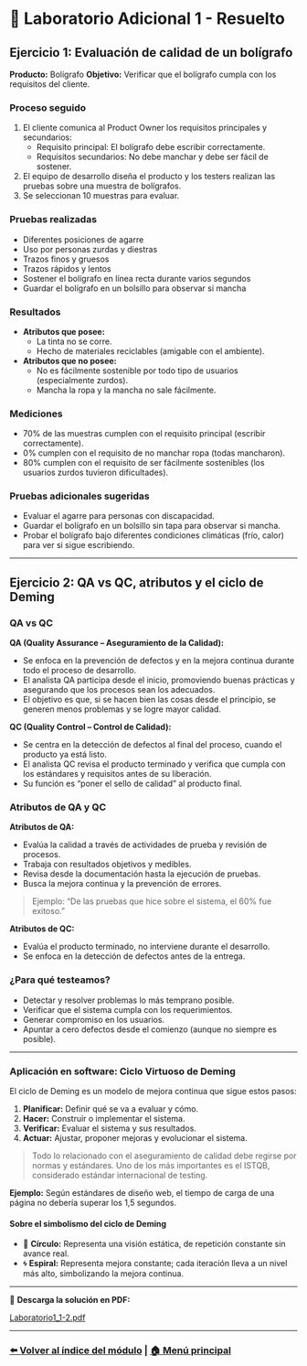 # 📝 Laboratorio Adicional 1 - Resuelto

## Ejercicio 1: Evaluación de calidad de un bolígrafo

**Producto:** Bolígrafo
**Objetivo:** Verificar que el bolígrafo cumpla con los requisitos del cliente.

### Proceso seguido

1. El cliente comunica al Product Owner los requisitos principales y secundarios:
   - Requisito principal: El bolígrafo debe escribir correctamente.
   - Requisitos secundarios: No debe manchar y debe ser fácil de sostener.
2. El equipo de desarrollo diseña el producto y los testers realizan las pruebas sobre una muestra de bolígrafos.
3. Se seleccionan 10 muestras para evaluar.

### Pruebas realizadas

- Diferentes posiciones de agarre
- Uso por personas zurdas y diestras
- Trazos finos y gruesos
- Trazos rápidos y lentos
- Sostener el bolígrafo en línea recta durante varios segundos
- Guardar el bolígrafo en un bolsillo para observar si mancha

### Resultados

- **Atributos que posee:**
  - La tinta no se corre.
  - Hecho de materiales reciclables (amigable con el ambiente).
- **Atributos que no posee:**
  - No es fácilmente sostenible por todo tipo de usuarios (especialmente zurdos).
  - Mancha la ropa y la mancha no sale fácilmente.

### Mediciones

- 70% de las muestras cumplen con el requisito principal (escribir correctamente).
- 0% cumplen con el requisito de no manchar ropa (todas mancharon).
- 80% cumplen con el requisito de ser fácilmente sostenibles (los usuarios zurdos tuvieron dificultades).

### Pruebas adicionales sugeridas

- Evaluar el agarre para personas con discapacidad.
- Guardar el bolígrafo en un bolsillo sin tapa para observar si mancha.
- Probar el bolígrafo bajo diferentes condiciones climáticas (frío, calor) para ver si sigue escribiendo.

---

## Ejercicio 2: QA vs QC, atributos y el ciclo de Deming

### QA vs QC

**QA (Quality Assurance – Aseguramiento de la Calidad):**

- Se enfoca en la prevención de defectos y en la mejora continua durante todo el proceso de desarrollo.
- El analista QA participa desde el inicio, promoviendo buenas prácticas y asegurando que los procesos sean los adecuados.
- El objetivo es que, si se hacen bien las cosas desde el principio, se generen menos problemas y se logre mayor calidad.

**QC (Quality Control – Control de Calidad):**

- Se centra en la detección de defectos al final del proceso, cuando el producto ya está listo.
- El analista QC revisa el producto terminado y verifica que cumpla con los estándares y requisitos antes de su liberación.
- Su función es “poner el sello de calidad” al producto final.

### Atributos de QA y QC

**Atributos de QA:**

- Evalúa la calidad a través de actividades de prueba y revisión de procesos.
- Trabaja con resultados objetivos y medibles.
- Revisa desde la documentación hasta la ejecución de pruebas.
- Busca la mejora continua y la prevención de errores.

> Ejemplo: “De las pruebas que hice sobre el sistema, el 60% fue exitoso.”

**Atributos de QC:**

- Evalúa el producto terminado, no interviene durante el desarrollo.
- Se enfoca en la detección de defectos antes de la entrega.

### ¿Para qué testeamos?

- Detectar y resolver problemas lo más temprano posible.
- Verificar que el sistema cumpla con los requerimientos.
- Generar compromiso en los usuarios.
- Apuntar a cero defectos desde el comienzo (aunque no siempre es posible).

---

### Aplicación en software: Ciclo Virtuoso de Deming

El ciclo de Deming es un modelo de mejora continua que sigue estos pasos:

1. **Planificar:** Definir qué se va a evaluar y cómo.
2. **Hacer:** Construir o implementar el sistema.
3. **Verificar:** Evaluar el sistema y sus resultados.
4. **Actuar:** Ajustar, proponer mejoras y evolucionar el sistema.

> Todo lo relacionado con el aseguramiento de calidad debe regirse por normas y estándares. Uno de los más importantes es el ISTQB, considerado estándar internacional de testing.

**Ejemplo:** Según estándares de diseño web, el tiempo de carga de una página no debería superar los 1,5 segundos.

#### Sobre el simbolismo del ciclo de Deming

- 🔵 **Círculo:** Representa una visión estática, de repetición constante sin avance real.
- 🌀 **Espiral:** Representa mejora constante; cada iteración lleva a un nivel más alto, simbolizando la mejora continua.

---

📄 **Descarga la solución en PDF:**

[Laboratorio1_1-2.pdf](./laboratorios/Laboratorio1_1-2.pdf)

---

### [⬅️ Volver al índice del módulo](../modulo1_principios_fundamentos.md) | [🏠 Menú principal](../README.md)

